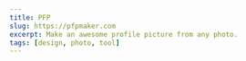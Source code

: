 ```yaml
---
title: PFP
slug: https://pfpmaker.com
excerpt: Make an awesome profile picture from any photo.
tags: [design, photo, tool]
---
```

